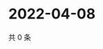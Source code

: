 # 2022-04-08

共 0 条

<!-- BEGIN WEIBO -->
<!-- 最后更新时间 Fri Apr 08 2022 19:11:35 GMT+0800 (China Standard Time) -->

<!-- END WEIBO -->
